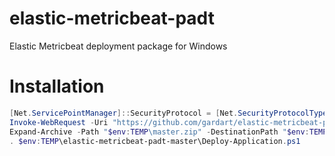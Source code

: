 # elastic-metricbeat-padt
Elastic Metricbeat deployment package for Windows

# Installation

```powershell
[Net.ServicePointManager]::SecurityProtocol = [Net.SecurityProtocolType]::Tls12
Invoke-WebRequest -Uri "https://github.com/gardart/elastic-metricbeat-padt/archive/master.zip" -outfile "$env:TEMP\master.zip" -Verbose
Expand-Archive -Path "$env:TEMP\master.zip" -DestinationPath "$env:TEMP" -Force -Verbose
. $env:TEMP\elastic-metricbeat-padt-master\Deploy-Application.ps1
```
